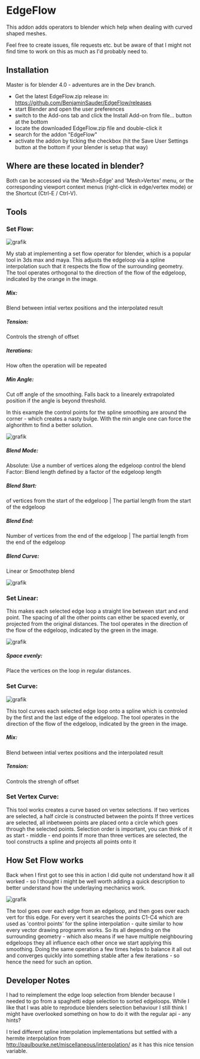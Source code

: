 # EdgeFlow

This addon adds operators to blender which help when dealing with curved shaped meshes.

Feel free to create issues, file requests etc. but be aware of that I might not find time to work on this as much as I'd probably need to. 

## Installation
Master is for blender 4.0 - adventures are in the Dev branch.

* Get the latest EdgeFlow.zip release in: https://github.com/BenjaminSauder/EdgeFlow/releases
* start Blender and open the user preferences
* switch to the Add-ons tab and click the Install Add-on from file... button at the bottom
* locate the downloaded EdgeFlow.zip file and double-click it
* search for the addon "EdgeFlow"
* activate the addon by ticking the checkbox (hit the Save User Settings button at the bottom if your blender is setup that way)

## Where are these located in blender?

Both can be accessed via the 'Mesh>Edge' and 'Mesh>Vertex' menu, or the corresponding viewport context menus (right-click in edge/vertex mode) or the Shortcut (Ctrl-E / Ctrl-V). 

## Tools

### Set Flow:

![grafik](https://github.com/BenjaminSauder/EdgeFlow/assets/13512160/5397adac-54c4-48c8-9999-e121c85db7d6)

My stab at implementing a set flow operator for blender, which is a popular tool in 3ds max and maya. This adjusts the edgeloop via a spline interpolation such that it respects the flow of the surrounding geometry.
The tool operates orthogonal to the direction of the flow of the edgeloop, indicated by the orange in the image.

##### Mix:
Blend between intial vertex positions and the interpolated result
##### Tension: 
Controls the strengh of offset 
##### Iterations: 
How often the operation will be repeated
##### Min Angle:
Cut off angle of the smoothing. Falls back to a linearely extrapolated position if the angle is beyond threshold. 

In this example the control points for the spline smoothing are around the corner - which creates a nasty bulge. With the min angle one can force the alghorithm to find a better solution.

![grafik](https://github.com/BenjaminSauder/EdgeFlow/assets/13512160/a291b7ee-724a-4117-a62b-8c082e5896aa)

##### Blend Mode:
Absolute: Use a number of vertices along the edgeloop control the blend
Factor: Blend length defined by a factor of the edgeloop length 
##### Blend Start:
of vertices from the start of the edgeloop | The partial length from the start of the edgeloop
##### Blend End:
Number of vertices from the end of the edgeloop | The partial length from the end of the edgeloop
##### Blend Curve:
Linear or Smoothstep blend

![grafik](https://github.com/BenjaminSauder/EdgeFlow/assets/13512160/124271b7-c0cf-4772-9b05-f980cd380b45)


### Set Linear:

This makes each selected edge loop a straight line between start and end point. The spacing of all the other points can either be spaced evenly, or projected from the original distances.
The tool operates in the direction of the flow of the edgeloop, indicated by the green in the image.

![grafik](https://github.com/BenjaminSauder/EdgeFlow/assets/13512160/f53f5544-a3ea-4afe-aea8-ddb5e792bfbc)

##### Space evenly:
Place the vertices on the loop in regular distances.

### Set Curve:

![grafik](https://github.com/BenjaminSauder/EdgeFlow/assets/13512160/f7e1690d-e852-4dec-bd40-956b470f94bf)

This tool curves each selected edge loop onto a spline which is controled by the first and the last edge of the edgeloop.
The tool operates in the direction of the flow of the edgeloop, indicated by the green in the image.

##### Mix:
Blend between intial vertex positions and the interpolated result
##### Tension: 
Controls the strengh of offset 


### Set Vertex Curve:

This tool works creates a curve based on vertex selections. 
If two vertices are selected, a half circle is constructed between the points
If three vertices are selected, all inbetween points are placed onto a circle which goes through the selected points. Selection order is important, you can think of it as start - middle - end points
If more than three vertices are selected, the tool constructs a spline and projects all points onto it



## How Set Flow works

Back when I first got to see this in action I did quite not understand how it all worked - so I thought i might be well worth adding a quick description to better understand how the underlaying mechanics work.

![grafik](https://github.com/BenjaminSauder/EdgeFlow/assets/13512160/c7875b5a-1f8f-407a-a05f-2f0705ac4cf3)


The tool goes over each edge from an edgeloop, and then goes over each vert for this edge. For every vert it searches the points C1-C4 which are used as 'control points' for the spline interpolation - quite similar to how every vector drawing programm works.
So its all depending on the surrounding geometry - which also means if we have multiple neighbouring edgeloops they all influence each other once we start applying this smoothing. Doing the same operation a few times helps to balance it all out and  converges quickly into something stable after a few iterations - so hence the need for such an option.



## Developer Notes

I had to reimplement the edge loop selection from blender because I needed to go from a spaghetti edge selection to sorted edgeloops. While I like that I was able to reproduce blenders selection behaviour I still think I might have overlooked something on how to do it with the regular api - any hints?

I tried different spline interpolation implementations but settled with a hermite interpolation from http://paulbourke.net/miscellaneous/interpolation/ as it has this nice tension variable.
